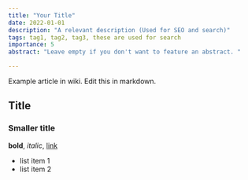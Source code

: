 ```yaml
---
title: "Your Title"
date: 2022-01-01
description: "A relevant description (Used for SEO and search)"
tags: tag1, tag2, tag3, these are used for search
importance: 5
abstract: "Leave empty if you don't want to feature an abstract. "

---
```


Example article in wiki. Edit this in markdown.

## Title
### Smaller title


**bold**, *italic*, [link](/somewhere)

- list item 1
- list item 2
